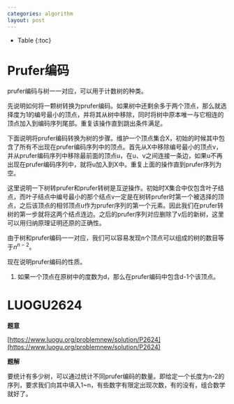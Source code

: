 ```yaml
---
categories: algorithm
layout: post
---
```


- Table
{:toc}

# Prufer编码

prufer编码与树一一对应，可以用于计数树的种类。

先说明如何将一颗树转换为prufer编码。如果树中还剩余多于两个顶点，那么就选择度为1的编号最小的顶点，并将其从树中移除，同时将树中原本唯一与它相连的顶点加入到编码序列尾部。重复该操作直到跳出条件满足。

下面说明将prufer编码转换为树的步骤。维护一个顶点集合X，初始的时候其中包含了所有不出现在prufer编码序列中的顶点。首先从X中移除编号最小的顶点v，并从prufer编码序列中移除最前面的顶点u，在u、v之间连接一条边，如果u不再出现在prufer编码序列中，就将u加入到X中。重复上面的操作直到prufer序列为空。

这里说明一下树转prufer和prufer转树是互逆操作。初始时X集合中仅包含叶子结点，而叶子结点中编号最小的那个结点v一定是在树转prufer时第一个被选择的顶点，之后该顶点的相邻顶点u作为prufer序列的第一个元素。因此我们在prufer转树的第一步就将这两个结点连边。之后的prufer序列对应删除了v后的新树，这里可以用归纳原理证明还原的正确性。

由于树和prufer编码一一对应，我们可以容易发现n个顶点可以组成的树的数目等于$n^{n-2}$。

现在说明prufer编码的性质。

1. 如果一个顶点在原树中的度数为d，那么在prufer编码中包含d-1个该顶点。

# LUOGU2624

**题意**

[https://www.luogu.org/problemnew/solution/P2624](https://www.luogu.org/problemnew/solution/P2624)

**题解**

要统计有多少树，可以通过统计不同prufer编码的数量。即给定一个长度为n-2的序列，要求我们向其中填入1~n，有些数字有限定出现次数，有的没有，组合数学就好了。